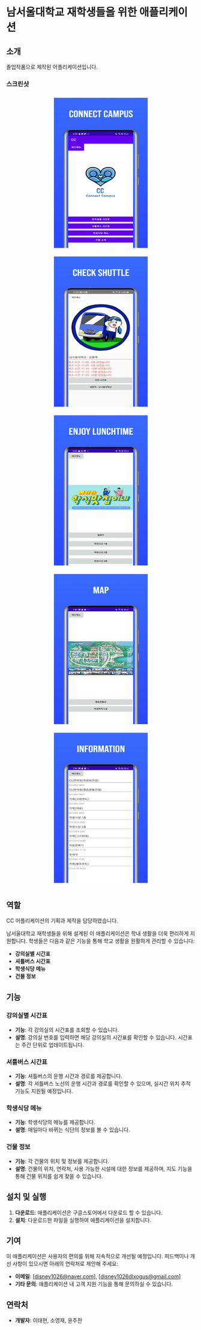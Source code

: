 # 남서울대학교 재학생들을 위한 애플리케이션

## 소개
졸업작품으로 제작된 어플리케이션입니다.

### 스크린샷
  
<div style="text-align: center;">
    <img src="img/1.png" alt="설명 텍스트" width="250" height="400" style="display: inline-block; margin: 10px;">
    <img src="img/2.png" alt="설명 텍스트" width="250" height="400" style="display: inline-block; margin: 10px;">
    <img src="img/3.png" alt="설명 텍스트" width="250" height="400" style="display: inline-block; margin: 10px;">
    <img src="img/4.png" alt="설명 텍스트" width="250" height="400" style="display: inline-block; margin: 10px;">
    <img src="img/5.png" alt="설명 텍스트" width="250" height="400" style="display: inline-block; margin: 10px;">
</div>


## 역할
CC 어플리케이션의 기획과 제작을 담당하였습니다.

남서울대학교 재학생들을 위해 설계된 이 애플리케이션은 학내 생활을 더욱 편리하게 지원합니다. 학생들은 다음과 같은 기능을 통해 학교 생활을 원활하게 관리할 수 있습니다:

- **강의실별 시간표**
- **셔틀버스 시간표**
- **학생식당 메뉴**
- **건물 정보**



## 기능

### 강의실별 시간표

- **기능**: 각 강의실의 시간표를 조회할 수 있습니다.
- **설명**: 강의실 번호를 입력하면 해당 강의실의 시간표를 확인할 수 있습니다. 시간표는 주간 단위로 업데이트됩니다.

### 셔틀버스 시간표

- **기능**: 셔틀버스의 운행 시간과 경로를 제공합니다.
- **설명**: 각 셔틀버스 노선의 운행 시간과 경로를 확인할 수 있으며, 실시간 위치 추적 기능도 지원될 예정입니다.

### 학생식당 메뉴

- **기능**: 학생식당의 메뉴를 제공합니다.
- **설명**: 매일마다 바뀌는 식단의 정보를 볼 수 있습니다.

### 건물 정보

- **기능**: 각 건물의 위치 및 정보를 제공합니다.
- **설명**: 건물의 위치, 연락처, 사용 가능한 시설에 대한 정보를 제공하며, 지도 기능을 통해 건물 위치를 쉽게 찾을 수 있습니다.

## 설치 및 실행

1. **다운로드**: 애플리케이션은 구글스토어에서 다운로드 할 수 있습니다.
2. **설치**: 다운로드한 파일을 실행하여 애플리케이션을 설치합니다.

## 기여

이 애플리케이션은 사용자의 편의를 위해 지속적으로 개선될 예정입니다. 피드백이나 개선 사항이 있으시면 아래의 연락처로 제안해 주세요:

- **이메일**: [disney1026@naver.com], [disney1026dlxogus@gmail.com]
- **기타 문의**: 애플리케이션 내 고객 지원 기능을 통해 문의하실 수 있습니다.

## 연락처

- **개발자**: 이태현, 소영재, 윤주찬
